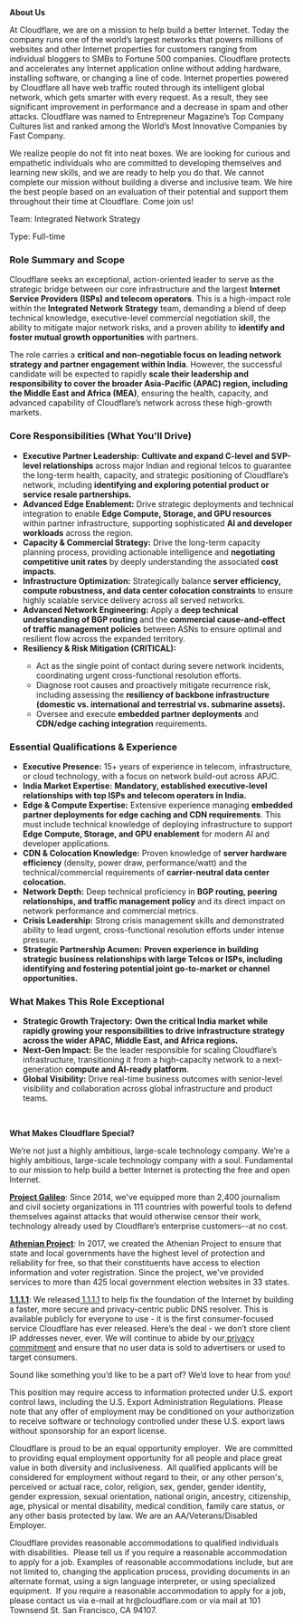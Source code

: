 <div class="content-intro">
	<div><strong>About Us</strong></div>
	<div>
		<p>At Cloudflare, we are on a mission to help build a better Internet. Today the company runs one of the world’s largest networks that powers millions of websites and other Internet properties for customers ranging from individual bloggers to SMBs to Fortune 500 companies. Cloudflare protects and accelerates any Internet application online without adding hardware, installing software, or changing a line of code. Internet properties powered by Cloudflare all have web traffic routed through its intelligent global network, which gets smarter with every request. As a result, they see significant improvement in performance and a decrease in spam and other attacks. Cloudflare was named to Entrepreneur Magazine’s Top Company Cultures list and ranked among the World’s Most Innovative Companies by Fast Company.&nbsp;</p>
		<p><span style="font-weight: 400;">We realize people do not fit into neat boxes. We are looking for curious and empathetic individuals who are committed to developing themselves and learning new skills, and we are ready to help you do that. We cannot complete our mission without building a diverse and inclusive team. We hire the best people based on an evaluation of their potential and support them throughout their time at Cloudflare. Come join us!&nbsp;</span></p>
	</div>
</div>
<p>Team: Integrated Network Strategy</p>
<p>Type: Full-time</p>
<h3><strong>Role Summary and Scope</strong></h3>
<p>Cloudflare seeks an exceptional, action-oriented leader to serve as the strategic bridge between our core infrastructure and the largest <strong>Internet Service Providers (ISPs) and telecom operators</strong>. This is a high-impact role within the <strong>Integrated Network Strategy</strong> team, demanding a blend of deep technical knowledge, executive-level commercial negotiation skill, the ability to mitigate major network risks, and a proven ability to <strong>identify and foster mutual growth opportunities</strong> with partners.</p>
<p>The role carries a <strong>critical and non-negotiable focus on leading network strategy and partner engagement within India</strong>. However, the successful candidate will be expected to rapidly <strong>scale their leadership and responsibility to cover the broader Asia-Pacific (APAC) region, including the Middle East and Africa (MEA)</strong>, ensuring the health, capacity, and advanced capability of Cloudflare’s network across these high-growth markets.</p>
<h3><strong>Core Responsibilities (What You'll Drive)</strong></h3>
<ul>
	<li><strong>Executive Partner Leadership:</strong> <strong>Cultivate and expand C-level and SVP-level relationships</strong> across major Indian and regional telcos to guarantee the long-term health, capacity, and strategic positioning of Cloudflare’s network, including <strong>identifying and exploring potential product or service resale partnerships.</strong></li>
	<li><strong>Advanced Edge Enablement:</strong> Drive strategic deployments and technical integration to enable <strong>Edge Compute, Storage, and GPU resources</strong> within partner infrastructure, supporting sophisticated <strong>AI and developer workloads</strong> across the region.</li>
	<li><strong>Capacity &amp; Commercial Strategy:</strong> Drive the long-term capacity planning process, providing actionable intelligence and <strong>negotiating competitive unit rates</strong> by deeply understanding the associated <strong>cost impacts</strong>.</li>
	<li><strong>Infrastructure Optimization:</strong> Strategically balance <strong>server efficiency, compute robustness, and data center colocation constraints</strong> to ensure highly scalable service delivery across all served networks.</li>
	<li><strong>Advanced Network Engineering:</strong> Apply a <strong>deep technical understanding of BGP routing</strong> and the <strong>commercial cause-and-effect of traffic management policies</strong> between ASNs to ensure optimal and resilient flow across the expanded territory.</li>
	<li><strong>Resiliency &amp; Risk Mitigation (CRITICAL):</strong></li>
	<ul>
		<li>Act as the single point of contact during severe network incidents, coordinating urgent cross-functional resolution efforts.</li>
		<li>Diagnose root causes and proactively mitigate recurrence risk, including assessing the <strong>resiliency of backbone infrastructure (domestic vs. international and terrestrial vs. submarine assets).</strong></li>
		<li>Oversee and execute <strong>embedded partner deployments</strong> and <strong>CDN/edge caching integration</strong> requirements.</li>
	</ul>
</ul>
<h3><strong>Essential Qualifications &amp; Experience</strong></h3>
<ul>
	<li><strong>Executive Presence:</strong> 15+ years of experience in telecom, infrastructure, or cloud technology, with a focus on network build-out across APJC.</li>
	<li><strong>India Market Expertise:</strong> <strong>Mandatory, established executive-level relationships with top ISPs and telecom operators in India.</strong></li>
	<li><strong>Edge &amp; Compute Expertise:</strong> Extensive experience managing <strong>embedded partner deployments for edge caching and CDN requirements</strong>. This must include technical knowledge of deploying infrastructure to support <strong>Edge Compute, Storage, and GPU enablement</strong> for modern AI and developer applications.</li>
	<li><strong>CDN &amp; Colocation Knowledge:</strong> Proven knowledge of <strong>server hardware efficiency</strong> (density, power draw, performance/watt) and the technical/commercial requirements of <strong>carrier-neutral data center colocation.</strong></li>
	<li><strong>Network Depth:</strong> Deep technical proficiency in <strong>BGP routing, peering relationships, and traffic management policy</strong> and its direct impact on network performance and commercial metrics.</li>
	<li><strong>Crisis Leadership:</strong> Strong crisis management skills and demonstrated ability to lead urgent, cross-functional resolution efforts under intense pressure.</li>
	<li><strong>Strategic Partnership Acumen:</strong> <strong>Proven experience in building strategic business relationships with large Telcos or ISPs, including identifying and fostering potential joint go-to-market or channel opportunities.</strong></li>
</ul>
<h3><strong>What Makes This Role Exceptional</strong></h3>
<ul>
	<li><strong>Strategic Growth Trajectory:</strong> <strong>Own the critical India market while rapidly growing your responsibilities to drive infrastructure strategy across the wider APAC, Middle East, and Africa regions.</strong></li>
	<li><strong>Next-Gen Impact:</strong> Be the leader responsible for scaling Cloudflare’s infrastructure, transitioning it from a high-capacity network to a next-generation <strong>compute and AI-ready platform</strong>.</li>
	<li><strong>Global Visibility:</strong> Drive real-time business outcomes with senior-level visibility and collaboration across global infrastructure and product teams.</li>
</ul>
<p>&nbsp;</p>
<div class="content-conclusion">
	<p><strong>What Makes Cloudflare Special?</strong></p>
	<p><span style="font-weight: 400;">We’re not just a highly ambitious, large-scale technology company. We’re a highly ambitious, large-scale technology company with a soul. Fundamental to our mission to help build a better Internet is protecting the free and open Internet.</span></p>
	<p><a href="https://blog.cloudflare.com/protecting-free-expression-online/"><strong>Project Galileo</strong></a><span style="font-weight: 400;">: Since 2014, we've equipped more than 2,400 journalism and civil society organizations in 111 countries with powerful tools to defend themselves against attacks that would otherwise censor their work, technology already used by Cloudflare’s enterprise customers--at no cost.</span></p>
	<p><strong><a href="https://www.cloudflare.com/athenian/">Athenian Project</a></strong><span style="font-weight: 400;">: In 2017, we created the Athenian Project to ensure that state and local governments have the highest level of protection and reliability for free, so that their constituents have access to election information and voter registration. Since the project, we've provided services to more than 425 local government election websites in 33 states.</span></p>
	<p><a href="https://1.1.1.1/"><strong>1.1.1.1</strong></a><span style="font-weight: 400;">: We released</span><a href="https://1.1.1.1/"> <span style="font-weight: 400;">1.1.1.1</span></a><span style="font-weight: 400;"> to help fix the foundation of the Internet by building a faster, more secure and privacy-centric public DNS resolver. This is available publicly for everyone to use - it is the first consumer-focused service Cloudflare has ever released. Here’s the deal - we don’t store client IP addresses never, ever. We will continue to abide by our</span><a href="https://developers.cloudflare.com/1.1.1.1/privacy/public-dns-resolver"> privacy commitment</a><span style="font-weight: 400;"> and ensure that no user data is sold to advertisers or used to target consumers.</span></p>
	<p><span style="font-weight: 400;">Sound like something you’d like to be a part of? We’d love to hear from you!</span></p>
	<p><span style="font-weight: 400;">This position may require access to information protected under U.S. export control laws, including the U.S. Export Administration Regulations. Please note that any offer of employment may be conditioned on your authorization to receive software or technology controlled under these U.S. export laws without sponsorship for an export license.</span></p>
	<p><span style="font-weight: 400;">Cloudflare is proud to be an equal opportunity employer. &nbsp;We are committed to providing equal employment opportunity for all people and place great value in both diversity and inclusiveness. &nbsp;All qualified applicants will be considered for employment without regard to their, or any other person's, perceived or actual</span> <span style="font-weight: 400;">race, color, religion, sex, gender, gender identity, gender expression, sexual orientation, national origin, ancestry, citizenship, age, physical or mental disability, medical condition, family care status, or any other basis protected by law. </span><span style="font-weight: 400;">We are an AA/Veterans/Disabled Employer.</span></p>
	<p><span style="font-weight: 400;">Cloudflare provides reasonable accommodations to qualified individuals with disabilities. &nbsp;Please tell us if you require a reasonable accommodation to apply for a job. Examples of reasonable accommodations include, but are not limited to, changing the application process, providing documents in an alternate format, using a sign language interpreter, or using specialized equipment. &nbsp;If you require a reasonable accommodation to apply for a job, please contact us via e-mail at </span><span style="font-weight: 400;">hr@cloudflare.com</span><span style="font-weight: 400;"> or via mail at 101 Townsend St. San Francisco, CA 94107.</span></p>
</div>
